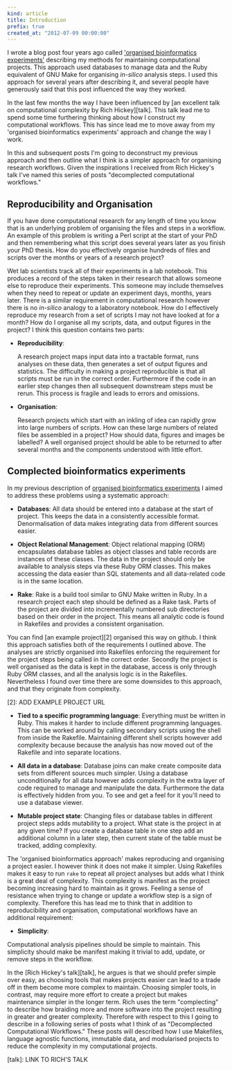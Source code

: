 ```yaml
---
kind: article
title: Introduction
prefix: true
created_at: "2012-07-09 00:00:00"
---
```


I wrote a blog post four years ago called ['organised bioinformatics
experiments'][1] describing my methods for maintaining computational projects.
This approach used databases to manage data and the Ruby equivalent of GNU Make
for organising *in-silico* analysis steps. I used this approach for several
years after describing it, and several people have generously said that this
post influenced the way they worked.

In the last few months the way I have been influenced by [an excellent talk on
computational complexity by Rich Hickey][talk]. This talk lead me to spend some
time furthering thinking about how I construct my computational workflows. This
has since lead me to move away from my 'organised bioinformatics experiments'
approach and change the way I work.

In this and subsequent posts I'm going to deconstruct my previous approach and
then outline what I think is a simpler approach for organising research
workflows. Given the inspirations I received from Rich Hickey's talk I've named
this series of posts "decomplected computational workflows."

[1]: /post/organised-bioinformatics-experiments/

## Reproducibility and Organisation

If you have done computational research for any length of time you know that is
an underlying problem of organising the files and steps in a workflow. An
example of this problem is writing a Perl script at the start of your PhD and
then remembering what this script does several years later as you finish your
PhD thesis. How do you effectively organise hundreds of files and scripts over
the months or years of a research project?

Wet lab scientists track all of their experiments in a lab notebook. This
produces a record of the steps taken in their research that allows someone else
to reproduce their experiments. This someone may include themselves when they
need to repeat or update an experiment days, months, years later. There is a
similar requirement in computational research however there is no *in-silico*
analogy to a laboratory notebook. How do I effectively reproduce my research
from a set of scripts I may not have looked at for a month? How do I organise
all my scripts, data, and output figures in the project? I think this question
contains two parts:

  * **Reproducibility**:

    A research project maps input data into a tractable format, runs analyses
    on these data, then generates a set of output figures and statistics. The
    difficulty in making a project reproducible is that all scripts must be run
    in the correct order. Furthermore if the code in an earlier step changes
    then all subsequent downstream steps must be rerun. This process is fragile
    and leads to errors and omissions.

  * **Organisation**:

    Research projects which start with an inkling of idea can rapidly grow into
    large numbers of scripts. How can these large numbers of related files be
    assembled in a project? How should data, figures and images be labelled? A
    well organised project should be able to be returned to after several
    months and the components understood with little effort.

## Complected bioinformatics experiments 

In my previous description of [organised bioinformatics experiments][1] I aimed
to address these problems using a systematic approach:

  * **Databases**: All data should be entered into a database at the start of
    project. This keeps the data in a consistently accessible format.
    Denormalisation of data makes integrating data from different sources
    easier.

  * **Object Relational Management**: Object relational mapping (ORM)
    encapsulates database tables as object classes and table records are
    instances of these classes. The data in the project should only be
    available to analysis steps via these Ruby ORM classes. This makes accessing
    the data easier than SQL statements and all data-related code is in the
    same location.

  * **Rake**: Rake is a build tool similar to GNU Make written in Ruby. In a
    research project each step should be defined as a Rake task. Parts of the
    project are divided into incrementally numbered sub directories based on
    their order in the project. This means all analytic code is found in
    Rakefiles and provides a consistent organisation.

You can find [an example project][2] organised this way on github. I think this
approach satisfies both of the requirements I outlined above. The analyses are
strictly organised into Rakefiles enforcing the requirement for the project
steps being called in the correct order. Secondly the project is well organised
as the data is kept in the database, access is only through Ruby ORM classes,
and all the analysis logic is in the Rakefiles. Nevertheless I found over time
there are some downsides to this approach, and that they originate from
complexity.

[2]: ADD EXAMPLE PROJECT URL

  * **Tied to a specific programming language**: Everything must be written in
    Ruby. This makes it harder to include different programming languages. This
    can be worked around by calling secondary scripts using the shell from
    inside the Rakefile. Maintaining different shell scripts however add
    complexity because because the analysis has now moved out of the Rakefile
    and into separate locations.

  * **All data in a database**: Database joins can make create composite data
    sets from different sources much simpler. Using a database unconditionally
    for all data however adds complexity in the extra layer of code required to
    manage and manipulate the data. Furthermore the data is effectively hidden
    from you. To see and get a feel for it you'll need to use a database
    viewer.

  * **Mutable project state**: Changing files or database tables in different
    project steps adds mutability to a project. What state is the project in at
    any given time? If you create a database table in one step add an
    additional column in a later step, then current state of the table must be
    tracked, adding complexity.

The 'organised bioinformatics approach' makes reproducing and organising a
project easier. I however think it does not make it simpler. Using Rakefiles
makes it easy to run `rake` to repeat all project analyses but adds what I
think is a great deal of complexity. This complexity is manifest as the project
becoming increasing hard to maintain as it grows. Feeling a sense of resistance
when trying to change or update a workflow step is a sign of complexity.
Therefore this has lead me to think that in addition to reproducibility and
organisation, computational workflows have an additional requirement:

  * **Simplicity**:

  Computational analysis pipelines should be simple to maintain. This
  simplicity should make be manifest making it trivial to add, update, or
  remove steps in the workflow.

In the [Rich Hickey's talk][talk], he argues is that we should prefer simple
over easy, as choosing tools that makes projects easier can lead to a trade off
in them become more complex to maintain. Choosing simpler tools, in contrast,
may require more effort to create a project but makes maintenance simpler in
the longer term. Rich uses the term "complecting" to describe how braiding more
and more software into the project resulting in greater and greater complexity.
Therefore with respect to this I going to describe in a following series of
posts what I think of as "Decomplected Computational Workflows." These posts
will described how I use Makefiles, language agnostic functions, immutable
data, and modularised projects to reduce the complexity in my computational
projects.

[talk]: LINK TO RICH'S TALK
